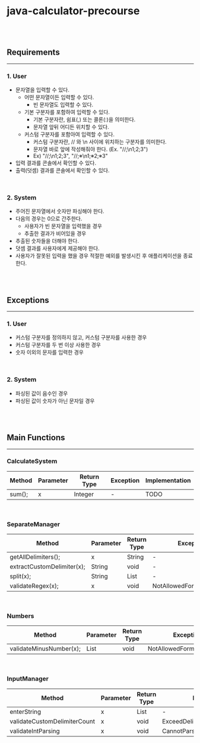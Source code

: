 # java-calculator-precourse

<br>
<br>

## Requirements

---

### 1. User

- 문자열을 입력할 수 있다. 
  - 어떤 문자열이든 입력할 수 있다.
    - 빈 문자열도 입력할 수 있다.
  - 기본 구분자를 포함하여 입력할 수 있다.
    - 기본 구분자란, 쉼표(,) 또는 콜론(:)을 의미한다.
    - 문자열 앞뒤 어디든 위치할 수 있다.
  - 커스텀 구분자를 포함아여 입력할 수 있다.
    - 커스텀 구분자란, // 와 \n 사이에 위치하는 구분자를 의미한다.
    - 문자열 바로 앞에 작성해줘야 한다. (Ex. "//;\n1;2;3")
    - Ex)  "//;\n1;2;3", "//;※\n1;※2;※3"
- 입력 결과를 콘솔에서 확인할 수 있다.
- 출력(덧셈) 결과를 콘솔에서 확인할 수 있다.

<br>

### 2. System

- 주어진 문자열에서 숫자만 파싱해야 한다.
- 다음의 경우는 0으로 간주한다.
  - 사용자가 빈 문자열을 입력했을 경우
  - 추출한 결과가 비어있을 경우
- 추출된 숫자들을 더해야 한다.
- 덧셈 결과를 사용자에게 제공해야 한다. 
- 사용자가 잘못된 입력을 했을 경우 적절한 예외를 발생시킨 후 애플리케이션을 종료한다.

<br>
<br>

## Exceptions

---

### 1. User

- 커스텀 구분자를 정의하지 않고, 커스텀 구분자를 사용한 경우
- 커스텀 구분자를 두 번 이상 사용한 경우
- 숫자 이외의 문자를 입력한 경우

<br>

### 2. System

- 파싱된 값이 음수인 경우 
- 파싱된 값이 숫자가 아닌 문자일 경우

<br>
<br>

## Main Functions

---

### CalculateSystem

|Method|Parameter| Return Type | Exception | Implementation |
|------|---------|-------------|-----------|----------------|
|sum();|x        | Integer     | -         | TODO           |

<br>

### SeparateManager

| Method                       | Parameter | Return Type  | Exception                  | Implementation |
|------------------------------|-----------|--------------|----------------------------|----------------|
| getAllDelimiters();          | x         | String       | -                          | TODO           |
| extractCustomDelimiter(x);   | String    | void         | -                          | TODO           |
| split(x);                    | String    | List<String> | -                          | TODO           |
| validateRegex(x);            | x         | void         | NotAllowedFormatException  | TODO           |

<br>

### Numbers

| Method                     | Parameter       | Return Type | Exception                   | Implementation |
|----------------------------|-----------------|-------------|-----------------------------|----------------|
| validateMinusNumber(x);    | List<Integer>   | void        | NotAllowedFormatException   | TODO           |


<br>

### InputManager

| Method                       | Parameter     | Return Type   | Exception                     | Implementation |
|------------------------------|---------------|---------------|-------------------------------|----------------|
| enterString                  | x             | List<Integer> | -                             | TODO           |
| validateCustomDelimiterCount | x             | void          | ExceedDelimiterCountException | TODO           |
| validateIntParsing           | x             | void          | CannotParsingException        | TODO           |






<br><br><br><br><br><br><br>